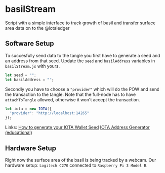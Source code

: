 # basilStream
Script with a simple interface to track growth of basil and transfer surface area data on to the @iotaledger

## Software Setup
To succesfully send data to the tangle you first have to generate a seed and an address from that seed. Update the `seed` and `basilAddress` variables in `basilStream.js` with yours.

```js
let seed = "";
let basilAddress = "";
```

Secondly you have to choose a `"provider"` which will do the POW and send the transaction to the tangle. Note that the full-node has to have `attachToTangle` allowed, otherwise it won't accept the transaction.

```js
let iota = new IOTA({
  "provider": "http://localhost:14265"
});
```

Links:
[How to generate your IOTA Wallet Seed](https://iota.guide/seed/how-to-generate-iota-wallet-seed/)
[IOTA Address Generator (educational)](https://github.com/domschiener/iota-address-generator)

## Hardware Setup
Right now the surface area of the basil is being tracked by a webcam. Our hardware setup: `Logitech C270` connected to `Raspberry Pi 3 Model B`.
